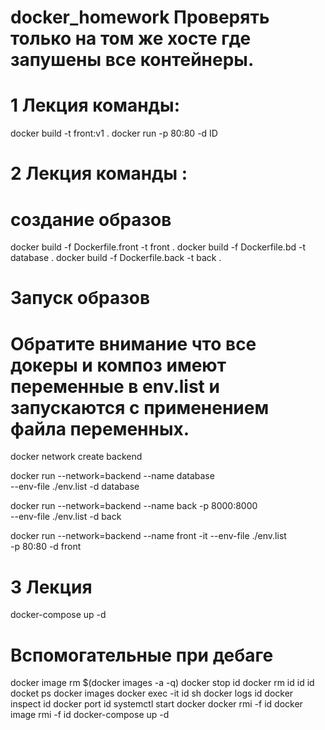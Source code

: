 # docker_homework Проверять только на том же хосте где запушены все контейнеры.
# 1 Лекция команды:
docker build -t front:v1 .
docker run -p 80:80 -d ID
# 2 Лекция команды :
# создание образов
docker build -f Dockerfile.front -t front .
docker build -f Dockerfile.bd -t database .
docker build -f Dockerfile.back -t back .

#    Запуск образов
#  Обратите внимание что все докеры и композ имеют переменные  в env.list и запускаются с применением файла переменных.
 
docker network create backend

docker run --network=backend --name database \
--env-file ./env.list -d database

docker run --network=backend --name back -p 8000:8000 \
--env-file ./env.list  -d back

docker run --network=backend --name front -it --env-file ./env.list \
-p 80:80 -d front

# 3 Лекция
docker-compose up -d

# Вспомогательные при дебаге

docker image rm $(docker images -a -q)
docker stop id
docker rm id id id
docket ps
docker images
docker exec -it id sh
docker logs id
docker inspect id
docker port id
systemctl start docker
docker rmi -f id
docker image rmi -f id
docker-compose up -d
